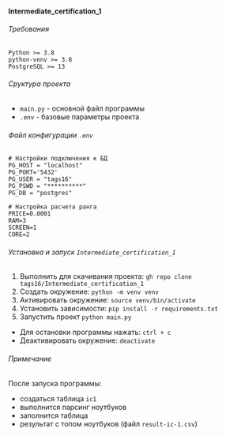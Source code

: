 #### Intermediate_certification_1
###### Требования
```
Python >= 3.8
python-venv >= 3.8
PostgreSQL >= 13
```

###### Сруктура проекта
- `main.py` - основной файл программы
- `.env` - базовые параметры проекта

###### Файл конфигурации `.env`
```
# Настройки подключения к БД
PG_HOST = "localhost"
PG_PORT='5432'
PG_USER = "tags16"
PG_PSWD = "**********"
PG_DB = "postgres"

# Настройка расчета ранга
PRICE=0.0001
RAM=3
SCREEN=1
CORE=2
```

###### Установка и запуск `Intermediate_certification_1`
1. Выполнить для скачивания проекта: `gh repo clone tags16/Intermediate_certification_1`
2. Создать окружение: `python -m venv venv`
3. Активировать окружение: `source venv/bin/activate`
4. Установить зависимости: `pip install -r requirements.txt`
5. Запустить проект `python main.py`
- Для остановки программы нажать: `ctrl + c`
- Деактивировать окружение: `deactivate`

###### Примечание
После запуска программы: 
- создаться таблица `ic1`
- выполнится парсинг ноутбуков
- заполнится таблица
- результат с топом ноутбуков (файл `result-ic-1.csv`)
